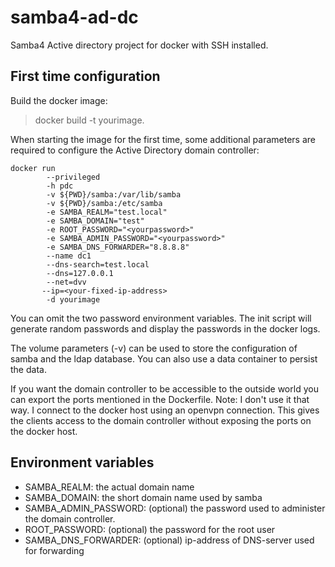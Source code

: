 # samba4-ad-dc
Samba4 Active directory project for docker with SSH installed.

## First time configuration
Build the docker image:

>docker build -t yourimage.

When starting the image for the first time, some additional parameters are
required to configure the Active Directory domain controller:

```
docker run 
        --privileged 
        -h pdc 
        -v ${PWD}/samba:/var/lib/samba 
        -v ${PWD}/samba:/etc/samba 
        -e SAMBA_REALM="test.local" 
        -e SAMBA_DOMAIN="test" 
        -e ROOT_PASSWORD="<yourpassword>" 
        -e SAMBA_ADMIN_PASSWORD="<yourpassword>" 
        -e SAMBA_DNS_FORWARDER="8.8.8.8" 
        --name dc1 
        --dns-search=test.local 
        --dns=127.0.0.1 
        --net=dvv 
       --ip=<your-fixed-ip-address> 
        -d yourimage
```

You can omit the two password environment variables. The init script will 
generate random passwords and display the passwords in the docker logs.

The volume parameters (-v) can be used to store the configuration of samba and
the ldap database. You can also use a data container to persist the data.

If you want the domain controller to be accessible to the outside world you
can export the ports mentioned in the Dockerfile.
Note: 	I don't use it that way. I connect to the docker host using an openvpn
	connection. This gives the clients access to the domain controller without
	exposing the ports on the docker host.

## Environment variables

- SAMBA_REALM:  the actual domain name
- SAMBA_DOMAIN: the short domain name used by samba
- SAMBA_ADMIN_PASSWORD: (optional) the password used to administer the domain controller.
- ROOT_PASSWORD: (optional) the password for the root user
- SAMBA_DNS_FORWARDER: (optional) ip-address of DNS-server used for forwarding
